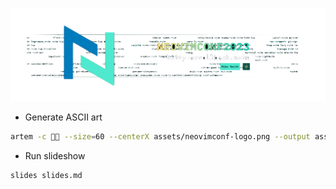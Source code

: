 ![neovimconf-kitty-scrollback.nvim](assets/neovimconf-bg.png)

- Generate ASCII art
```sh
artem -c  --size=60 --centerX assets/neovimconf-logo.png --output assets/neovimconf-logo.ansi
```

- Run slideshow
```sh
slides slides.md
```
